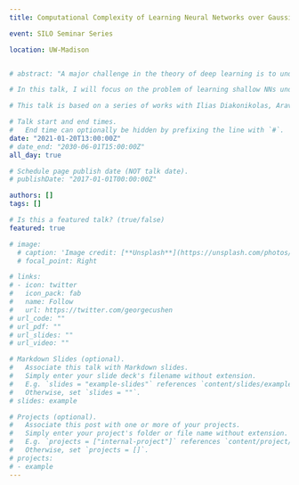 ```yaml
---
title: Computational Complexity of Learning Neural Networks over Gaussian Marginals

event: SILO Seminar Series

location: UW-Madison


# abstract: "A major challenge in the theory of deep learning is to understand the computational complexity of learning basic families of neural networks (NNs). It is well known that the learning problem is computationally intractable in the worst case. Positive results have circumvented this hardness by making assumptions on the distribution as well as the label noise.

# In this talk, I will focus on the problem of learning shallow NNs under the benign gaussian input distribution. I will first discuss a super-polynomial Statistical Query (SQ) lower bound in the simple noiseless setting. I will further show how to use this result to obtain a super-polynomial SQ lower bound for learning a single neuron in the agnostic noise model. Lastly, on the positive side, I will describe a gradient-based algorithm for approximately learning a single neuron with ReLU activation which attains almost optimal sample and time complexity. 

# This talk is based on a series of works with Ilias Diakonikolas, Aravind Gollakota, Zhihan Jin, Sushrut Karmalkar, Adam Klivans and Mahdi Soltanolkotabi."

# Talk start and end times.
#   End time can optionally be hidden by prefixing the line with `#`.
date: "2021-01-20T13:00:00Z"
# date_end: "2030-06-01T15:00:00Z"
all_day: true

# Schedule page publish date (NOT talk date).
# publishDate: "2017-01-01T00:00:00Z"

authors: []
tags: []

# Is this a featured talk? (true/false)
featured: true

# image:
  # caption: 'Image credit: [**Unsplash**](https://unsplash.com/photos/bzdhc5b3Bxs)'
  # focal_point: Right

# links:
# - icon: twitter
#   icon_pack: fab
#   name: Follow
#   url: https://twitter.com/georgecushen
# url_code: ""
# url_pdf: ""
# url_slides: ""
# url_video: ""

# Markdown Slides (optional).
#   Associate this talk with Markdown slides.
#   Simply enter your slide deck's filename without extension.
#   E.g. `slides = "example-slides"` references `content/slides/example-slides.md`.
#   Otherwise, set `slides = ""`.
# slides: example

# Projects (optional).
#   Associate this post with one or more of your projects.
#   Simply enter your project's folder or file name without extension.
#   E.g. `projects = ["internal-project"]` references `content/project/deep-learning/index.md`.
#   Otherwise, set `projects = []`.
# projects:
# - example
---
```


<!-- {{% callout note %}}
Click on the **Slides** button above to view the built-in slides feature.
{{% /callout %}} -->

<!-- Slides can be added in a few ways:

- **Create** slides using Wowchemy's [*Slides*](https://wowchemy.com/docs/managing-content/#create-slides) feature and link using `slides` parameter in the front matter of the talk file
- **Upload** an existing slide deck to `static/` and link using `url_slides` parameter in the front matter of the talk file
- **Embed** your slides (e.g. Google Slides) or presentation video on this page using [shortcodes](https://wowchemy.com/docs/writing-markdown-latex/).

Further event details, including [page elements](https://wowchemy.com/docs/writing-markdown-latex/) such as image galleries, can be added to the body of this page. -->
